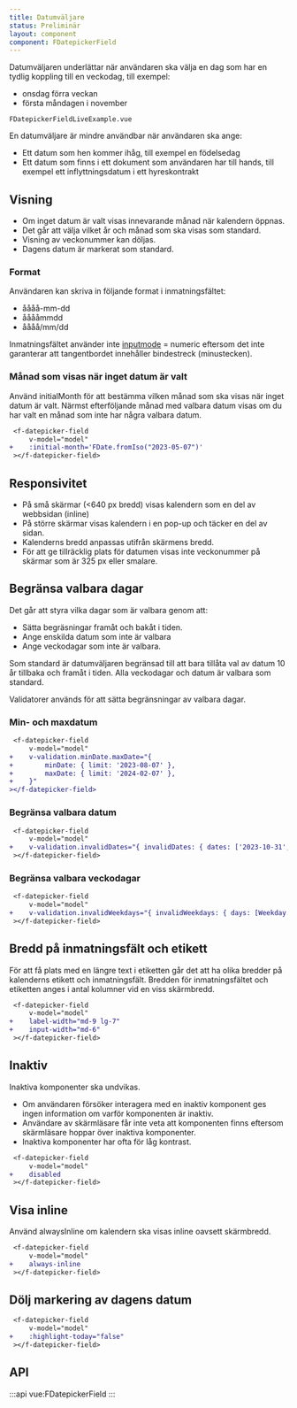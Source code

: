 ```yaml
---
title: Datumväljare
status: Preliminär
layout: component
component: FDatepickerField
---
```


Datumväljaren underlättar när användaren ska välja en dag som har en tydlig koppling till en veckodag, till exempel:

- onsdag förra veckan
- första måndagen i november

```import live-example test-id=live
FDatepickerFieldLiveExample.vue
```

En datumväljare är mindre användbar när användaren ska ange:

- Ett datum som hen kommer ihåg, till exempel en födelsedag
- Ett datum som finns i ett dokument som användaren har till hands, till exempel ett inflyttningsdatum i ett hyreskontrakt

## Visning

- Om inget datum är valt visas innevarande månad när kalendern öppnas.
- Det går att välja vilket år och månad som ska visas som standard.
- Visning av veckonummer kan döljas.
- Dagens datum är markerat som standard.

### Format

Användaren kan skriva in följande format i inmatningsfältet:

- åååå-mm-dd
- ååååmmdd
- åååå/mm/dd

Inmatningsfältet använder inte [inputmode](https://developer.mozilla.org/en-US/docs/Web/HTML/Global_attributes/inputmode) = numeric eftersom det inte garanterar att tangentbordet innehåller bindestreck (minustecken).

### Månad som visas när inget datum är valt

Använd initialMonth för att bestämma vilken månad som ska visas när inget datum är valt. Närmst efterföljande månad med valbara datum visas om du
har valt en månad som inte har några valbara datum.

```diff
 <f-datepicker-field
     v-model="model"
+    :initial-month='FDate.fromIso("2023-05-07")'
 ></f-datepicker-field>
```

## Responsivitet

- På små skärmar (<640 px bredd) visas kalendern som en del av webbsidan (inline)
- På större skärmar visas kalendern i en pop-up och täcker en del av sidan.
- Kalenderns bredd anpassas utifrån skärmens bredd.
- För att ge tillräcklig plats för datumen visas inte veckonummer på skärmar som är 325 px eller smalare.

## Begränsa valbara dagar

Det går att styra vilka dagar som är valbara genom att:

- Sätta begräsningar framåt och bakåt i tiden.
- Ange enskilda datum som inte är valbara
- Ange veckodagar som inte är valbara.

Som standard är datumväljaren begränsad till att bara tillåta val av datum 10 år tillbaka och framåt i tiden. Alla veckodagar och datum är valbara som standard.

Validatorer används för att sätta begränsningar av valbara dagar.

### Min- och maxdatum

```diff
 <f-datepicker-field
     v-model="model"
+    v-validation.minDate.maxDate="{
+        minDate: { limit: '2023-08-07' },
+        maxDate: { limit: '2024-02-07' },
+    }"
></f-datepicker-field>
```

### Begränsa valbara datum

```diff
 <f-datepicker-field
     v-model="model"
+    v-validation.invalidDates="{ invalidDates: { dates: ['2023-10-31', '2023-11-04'] }}"
 ></f-datepicker-field>
```

### Begränsa valbara veckodagar

```diff
 <f-datepicker-field
     v-model="model"
+    v-validation.invalidWeekdays="{ invalidWeekdays: { days: [Weekday.SATURDAY, Weekday.SUNDAY] }}"
 ></f-datepicker-field>
```

## Bredd på inmatningsfält och etikett

För att få plats med en längre text i etiketten går det att ha olika bredder på kalenderns etikett och inmatningsfält. Bredden för inmatningsfältet och etiketten anges i antal kolumner vid en viss skärmbredd.

```diff
 <f-datepicker-field
     v-model="model"
+    label-width="md-9 lg-7"
+    input-width="md-6"
 ></f-datepicker-field>
```

## Inaktiv

Inaktiva komponenter ska undvikas.

- Om användaren försöker interagera med en inaktiv komponent ges ingen information om varför komponenten är inaktiv.
- Användare av skärmläsare får inte veta att komponenten finns eftersom skärmläsare hoppar över inaktiva komponenter.
- Inaktiva komponenter har ofta för låg kontrast.

```diff
 <f-datepicker-field
     v-model="model"
+    disabled
 ></f-datepicker-field>
```

## Visa inline

Använd alwaysInline om kalendern ska visas inline oavsett skärmbredd.

```diff
 <f-datepicker-field
     v-model="model"
+    always-inline
 ></f-datepicker-field>
```

## Dölj markering av dagens datum

```diff
 <f-datepicker-field
     v-model="model"
+    :highlight-today="false"
 ></f-datepicker-field>
```

## API

:::api
vue:FDatepickerField
:::
